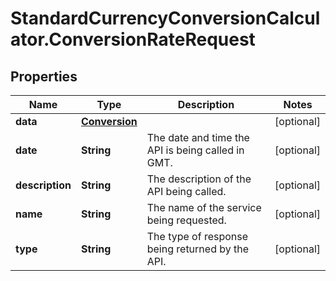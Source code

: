 # StandardCurrencyConversionCalculator.ConversionRateRequest

## Properties

Name | Type | Description | Notes
------------ | ------------- | ------------- | -------------
**data** | [**Conversion**](Conversion.md) |  | [optional] 
**date** | **String** | The date and time the API is being called in GMT. | [optional] 
**description** | **String** | The description of the API being called. | [optional] 
**name** | **String** | The name of the service being requested. | [optional] 
**type** | **String** | The type of response being returned by the API. | [optional] 


